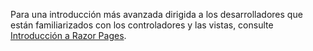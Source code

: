 Para una introducción más avanzada dirigida a los desarrolladores que están familiarizados con los controladores y las vistas, consulte [Introducción a Razor Pages](xref:razor-pages/index).
